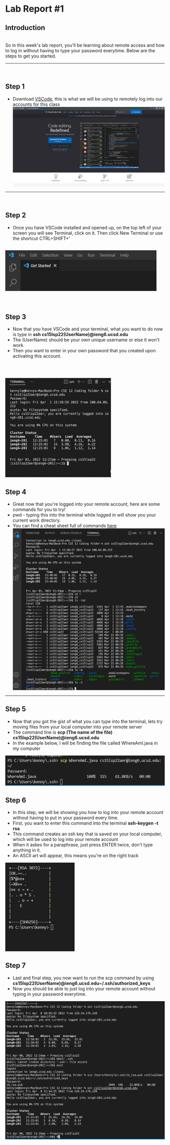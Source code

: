 # Lab Report #1
## **Introduction**
<br/>
So in this week's lab report, you'll be learning about remote access and how to log in without having to type your password everytime. Below are the steps to get you started.

---
<br/>

## **Step 1**
* Download [VSCode](https://code.visualstudio.com/Download), this is what we will be using to remotely log into our accounts for this class
![Image](vscode.png)
---
<br/>

## **Step 2**
* Once you have VSCode installed and opened up, on the top left of your screen you will see Terminal, click on it. Then click New Terminal or use the shortcut CTRL+SHIFT+'

![Image](topright.png)
---

<br/>

## **Step 3**
* Now that you have VSCode and your terminal, what you want to do now is type in **ssh cs15lsp22(UserName)@ieng6.ucsd.edu** 
* The (UserName) should be your own unique username or else it won't work.
* Then you want to enter in your own password that you created upon activating this account.
<br/>

![Image](terminal.png)
---

## **Step 4**
* Great now that you're logged into your remote account, here are some commands for you to try!
* pwd - typing this into the terminal while logged in will show you your current work directory.
* You can find a cheat sheet full of commands [here](https://www.cmu.edu/computing/services/comm-collab/collaboration/afs/how-to/unix-commands.pdf)
![Image](commands.png)
---

## **Step 5**
* Now that you got the gist of what you can type into the terminal, lets try moving files from your local computer into your remote server
* The command line is **scp (The name of the file) cs15lsp22(UserName)@ieng6.ucsd.edu**
* In the example below, I will be finding the file called WhereAmI.java in my computer

![Image](whereami.png)

## **Step 6**
* In this step, we will be showing you how to log into your remote account without having to put in your password every time.
* First, you want to enter this command into the terminal **ssh-keygen -t rsa**
* This command creates an ssh key that is saved on your local computer, which will be used to log into your remote account
* When it askes for a paraphrase, just press ENTER twice, don't type anything in it.
* An ASCII art will appear, this means you're on the right track

![Image](assciart.png)

## **Step 7**
* Last and final step, you now want to run the scp command by using **cs15lsp22(UserName)@ieng6.ucsd.edu~/.ssh/authorized_keys**
* Now you should be able to just log into your remote account without typing in your password everytime.

![Image](logingin.png)